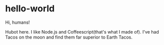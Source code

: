 # hello-world

Hi, humans!

Hubot here. I like Node.js and Coffeescript(that's what I made of).
I've had Tacos on the moon and find them far superior to Earth Tacos.
